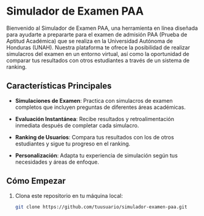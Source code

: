 # Simulador de Examen PAA

Bienvenido al Simulador de Examen PAA, una herramienta en línea diseñada para ayudarte a prepararte para el examen de admisión PAA (Prueba de Aptitud Académica) que se realiza en la Universidad Autónoma de Honduras (UNAH). Nuestra plataforma te ofrece la posibilidad de realizar simulacros del examen en un entorno virtual, así como la oportunidad de comparar tus resultados con otros estudiantes a través de un sistema de ranking.

## Características Principales

- **Simulaciones de Examen**: Practica con simulacros de examen completos que incluyen preguntas de diferentes áreas académicas.
  
- **Evaluación Instantánea**: Recibe resultados y retroalimentación inmediata después de completar cada simulacro.

- **Ranking de Usuarios**: Compara tus resultados con los de otros estudiantes y sigue tu progreso en el ranking.

- **Personalización**: Adapta tu experiencia de simulación según tus necesidades y áreas de enfoque.

## Cómo Empezar

1. Clona este repositorio en tu máquina local:

   ```bash
   git clone https://github.com/tuusuario/simulador-examen-paa.git
